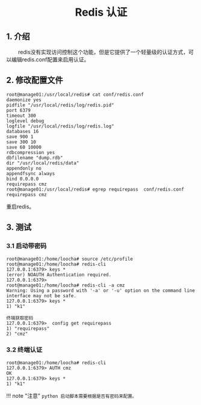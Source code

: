 <center><h1> Redis 认证 </h1></center>

## 1. 介绍
&#160; &#160; &#160; &#160; redis没有实现访问控制这个功能，但是它提供了一个轻量级的认证方式，可以编辑redis.conf配置来启用认证。

## 2. 修改配置文件 

```
root@manage01:/usr/local/redis# cat conf/redis.conf
daemonize yes
pidfile "/usr/local/redis/log/redis.pid"
port 6379
timeout 300
loglevel debug
logfile "/usr/local/redis/log/redis.log"
databases 16
save 900 1
save 300 10
save 60 10000
rdbcompression yes
dbfilename "dump.rdb"
dir "/usr/local/redis/data"
appendonly no
appendfsync always
bind 0.0.0.0
requirepass cmz
root@manage01:/usr/local/redis# egrep requirepass  conf/redis.conf
requirepass cmz
```
重启redis。

## 3. 测试
### 3.1 启动带密码
```
root@manage01:/home/loocha# source /etc/profile
root@manage01:/home/loocha# redis-cli
127.0.0.1:6379> keys *
(error) NOAUTH Authentication required.
127.0.0.1:6379>
root@manage01:/home/loocha# redis-cli -a cmz
Warning: Using a password with '-a' or '-u' option on the command line interface may not be safe.
127.0.0.1:6379> keys *
1) "k1"

终端获取密码
127.0.0.1:6379>  config get requirepass
1) "requirepass"
2) "cmz"

```
### 3.2 终端认证

```
root@manage01:/home/loocha# redis-cli
127.0.0.1:6379> AUTH cmz
OK
127.0.0.1:6379> keys *
1) "k1"
```

!!! note "注意"
    ```python
    启动脚本需要根据是否有密码来配置。
    ```

